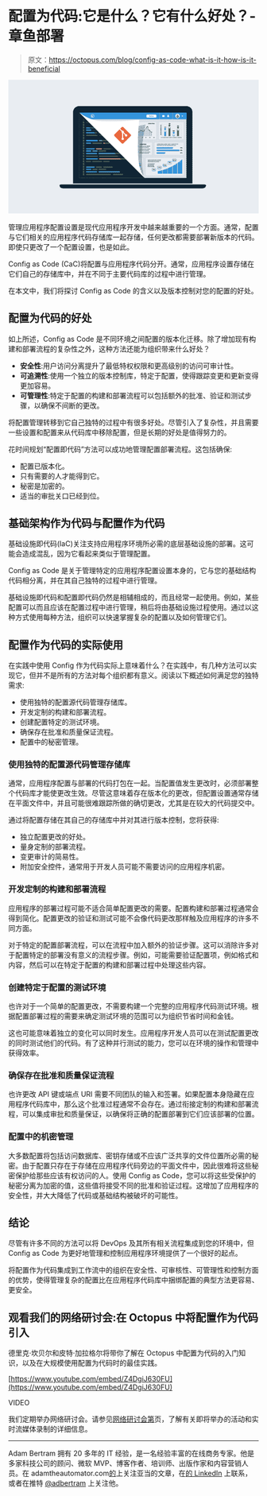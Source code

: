 # 配置为代码:它是什么？它有什么好处？-章鱼部署

> 原文：<https://octopus.com/blog/config-as-code-what-is-it-how-is-it-beneficial>

[![Config as Code: What is it and how is it beneficial?](img/5eb0840c0a81ad771988cfc8bb2b0f80.png)](#)

管理应用程序配置设置是现代应用程序开发中越来越重要的一个方面。通常，配置与它们相关的应用程序代码存储库一起存储，任何更改都需要部署新版本的代码。即使只更改了一个配置设置，也是如此。

Config as Code (CaC)将配置与应用程序代码分开。通常，应用程序设置存储在它们自己的存储库中，并在不同于主要代码库的过程中进行管理。

在本文中，我们将探讨 Config as Code 的含义以及版本控制对您的配置的好处。

## 配置为代码的好处

如上所述，Config as Code 是不同环境之间配置的版本化迁移。除了增加现有构建和部署流程的复杂性之外，这种方法还能为组织带来什么好处？

*   **安全性**:用户访问分离提升了最低特权权限和更高级别的访问可审计性。
*   **可追溯性**:使用一个独立的版本控制库，特定于配置，使得跟踪变更和更新变得更加容易。
*   **可管理性**:特定于配置的构建和部署流程可以包括额外的批准、验证和测试步骤，以确保不间断的更改。

将配置管理转移到它自己独特的过程中有很多好处。尽管引入了复杂性，并且需要一些设置和配置来从代码库中移除配置，但是长期的好处是值得努力的。

花时间规划“配置即代码”方法可以成功地管理配置部署流程。这包括确保:

*   配置已版本化。
*   只有需要的人才能得到它。
*   秘密是加密的。
*   适当的审批关口已经到位。

## 基础架构作为代码与配置作为代码

基础设施即代码(IaC)关注支持应用程序环境所必需的底层基础设施的部署。这可能会造成混乱，因为它看起来类似于管理配置。

Config as Code 是关于管理特定的应用程序配置设置本身的，它与您的基础结构代码相分离，并在其自己独特的过程中进行管理。

基础设施即代码和配置即代码仍然是相辅相成的，而且经常一起使用。例如，某些配置可以而且应该在配置过程中进行管理，稍后将由基础设施过程使用。通过以这种方式使用每种方法，组织可以快速掌握复杂的配置以及如何管理它们。

## 配置作为代码的实际使用

在实践中使用 Config 作为代码实际上意味着什么？在实践中，有几种方法可以实现它，但并不是所有的方法对每个组织都有意义。阅读以下概述如何满足您的独特需求:

*   使用独特的配置源代码管理存储库。
*   开发定制的构建和部署流程。
*   创建配置特定的测试环境。
*   确保存在批准和质量保证流程。
*   配置中的秘密管理。

### 使用独特的配置源代码管理存储库

通常，应用程序配置与部署的代码打包在一起。当配置值发生更改时，必须部署整个代码库才能使更改生效。尽管这意味着存在版本化的更改，但配置设置通常存储在平面文件中，并且可能很难跟踪所做的确切更改，尤其是在较大的代码提交中。

通过将配置存储在其自己的存储库中并对其进行版本控制，您将获得:

*   独立配置更改的好处。
*   量身定制的部署流程。
*   变更审计的简易性。
*   附加安全控件，通常用于开发人员可能不需要访问的应用程序机密。

### 开发定制的构建和部署流程

应用程序的部署过程可能不适合简单配置更改的需要。配置构建和部署过程通常会得到简化。配置更改的验证和测试可能不会像代码更改那样触及应用程序的许多不同方面。

对于特定的配置部署流程，可以在流程中加入额外的验证步骤。这可以消除许多对于配置特定的部署没有意义的流程步骤。例如，可能需要验证配置项，例如格式和内容，然后可以在特定于配置的构建和部署过程中处理这些内容。

### 创建特定于配置的测试环境

也许对于一个简单的配置更改，不需要构建一个完整的应用程序代码测试环境。根据配置部署过程的需要来确定测试环境的范围可以为组织节省时间和金钱。

这也可能意味着独立的变化可以同时发生。应用程序开发人员可以在测试配置更改的同时测试他们的代码。有了这种并行测试的能力，您可以在环境的操作和管理中获得效率。

### 确保存在批准和质量保证流程

也许更改 API 键或端点 URI 需要不同团队的输入和签署。如果配置本身隐藏在应用程序代码库中，那么这个批准过程通常不会存在。通过衔接定制的构建和部署流程，可以集成审批和质量保证，以确保将正确的配置部署到它们应该部署的位置。

### 配置中的机密管理

大多数配置将包括访问数据库、密钥存储或不应该广泛共享的文件位置所必需的秘密。由于配置只存在于存储在应用程序代码旁边的平面文件中，因此很难将这些秘密保护给那些应该有权访问的人。使用 Config as Code，您可以将这些受保护的秘密分离为加密的值，这些值将接受不同的批准和验证过程。这增加了应用程序的安全性，并大大降低了代码或基础结构被破坏的可能性。

## 结论

尽管有许多不同的方法可以将 DevOps 及其所有相关流程集成到您的环境中，但 Config as Code 为更好地管理和控制应用程序环境提供了一个很好的起点。

将配置作为代码集成到工作流中的组织在安全性、可审核性、可管理性和控制方面的优势，使得管理复杂的配置比在应用程序代码库中捆绑配置的典型方法更容易、更安全。

## 观看我们的网络研讨会:在 Octopus 中将配置作为代码引入

德里克·坎贝尔和皮特·加拉格尔将带你了解在 Octopus 中配置为代码的入门知识，以及在大规模使用配置为代码时的最佳实践。

[https://www.youtube.com/embed/Z4DgiJ630FU](https://www.youtube.com/embed/Z4DgiJ630FU)

VIDEO

我们定期举办网络研讨会。请参见[网络研讨会第](https://octopus.com/events)页，了解有关即将举办的活动和实时流媒体录制的详细信息。

* * *

Adam Bertram 拥有 20 多年的 IT 经验，是一名经验丰富的在线商务专家。他是多家科技公司的顾问、微软 MVP、博客作者、培训师、出版作家和内容营销人员。在 adamtheautomator.com[的](http://adamtheautomator.com/)上关注亚当的文章，在[的 LinkedIn](https://www.linkedin.com/in/adbertram) 上联系，或者在推特 [@adbertram](https://twitter.com/adbertram) 上关注他。